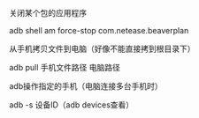 关闭某个包的应用程序

adb shell am force-stop com.netease.beaverplan

从手机拷贝文件到电脑（好像不能直接拷到根目录下）

adb pull 手机文件路径  电脑路径

adb操作指定的手机（电脑连接多台手机时）

adb -s 设备ID（adb devices查看）